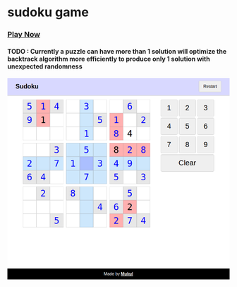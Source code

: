 # sudoku game

### [Play Now](https://mukul47.github.io/sudoku)

#### TODO : Currently a puzzle can have more than 1 solution will optimize the backtrack algorithm more efficiently to produce only 1 solution with unexpected randomness

<img src="https://github.com/MUKUL47/sudoku/blob/main/demo.png" />
